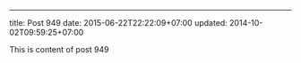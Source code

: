 ---
title: Post 949
date: 2015-06-22T22:22:09+07:00
updated: 2014-10-02T09:59:25+07:00

This is content of post 949